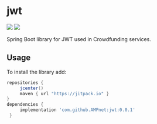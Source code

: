 # jwt
[![](https://jitpack.io/v/AMPnet/jwt.svg)](https://jitpack.io/#AMPnet/jwt) [![](https://jitci.com/gh/AMPnet/jwt/svg)](https://jitci.com/gh/AMPnet/jwt)

Spring Boot library for JWT used in Crowdfunding services.

## Usage
To install the library add: 
 
 ```gradle
 repositories { 
      jcenter()
      maven { url "https://jitpack.io" }
 }
 dependencies {
      implementation 'com.github.AMPnet:jwt:0.0.1'
  }
 ```  
